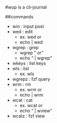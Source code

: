 #wup is a cli-journal

##commands
- win : input post
- wed : edit
  - ex. wed <key> or 
  - echo <key> | wed
- wgrep : grep
  - wgrep <q> or 
  - echo <q> | wgrep
- wkeys : list keys
- wls : list 
  - ex. wls <any>
- wgrepz :  fzf query
- wrm : rm 
  - ex. wrm <key> or 
  - echo <key> | wrm
- wcat : cat 
  - ex. wcat <key> or 
  - echo <q> | wview
- wcatz : fzf view

